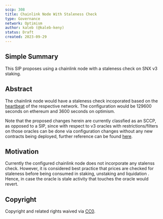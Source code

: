 ```yaml
---
sccp: 308
title: Chainlink Node With Staleness Check
type: Governance
network: Optimism
author: kaleb (@kaleb-keny)
status: Draft
created: 2023-09-29
---
```


<!--You can leave these HTML comments in your merged SCCP and delete the visible duplicate text guides, they will not appear and may be helpful to refer to if you edit it again. This is the suggested template for new SCCPs. Note that an SCCP number will be assigned by an editor. When opening a pull request to submit your SCCP, please use an abbreviated title in the filename, `sccp-draft_title_abbrev.md`. The title should be 44 characters or less.-->

## Simple Summary

<!--"If you can't explain it simply, you don't understand it well enough." Provide a simplified and layman-accessible explanation of the SCCP.-->

This SIP proposes using a chainlink node with a staleness check on SNX v3 staking.

## Abstract

<!--A short (~200 word) description of the variable change proposed.-->

The chainlink node would have a staleness check incoporated based on the [heartbeat](https://docs.chain.link/data-feeds/price-feeds/addresses?network=ethereum&page=1&search=snx) of the respective network. The configuration would be 129600 seconds on ethereum and 3600 seconds on optimism.

Note that the proposed changes herein are currently classfied as an SCCP, as opposed to a SIP, since with respect to v3 oracles with restrictions/filters on those oracles can be done via configuration changes without any new contracts being deployed, further reference can be found [here](https://github.com/Synthetixio/synthetix-v3/tree/main/protocol/oracle-manager).


## Motivation

<!--The motivation is critical for SCCPs that want to update variables within Synthetix. It should clearly explain why the existing variable is not incentive aligned. SCCP submissions without sufficient motivation may be rejected outright.-->

Currently the configured chainlink node does not incorporate any stalenss check. However, it is considered best practice that prices are checked for staleness before being consumed in staking, unstaking and liquidation . Hence, in case the oracle is stale activity that touches the oracle would revert.


## Copyright

Copyright and related rights waived via [CC0](https://creativecommons.org/publicdomain/zero/1.0/).
